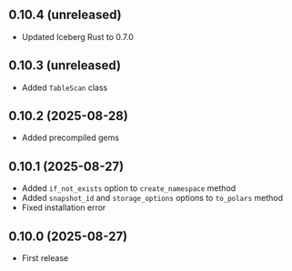 ## 0.10.4 (unreleased)

- Updated Iceberg Rust to 0.7.0

## 0.10.3 (unreleased)

- Added `TableScan` class

## 0.10.2 (2025-08-28)

- Added precompiled gems

## 0.10.1 (2025-08-27)

- Added `if_not_exists` option to `create_namespace` method
- Added `snapshot_id` and `storage_options` options to `to_polars` method
- Fixed installation error

## 0.10.0 (2025-08-27)

- First release

